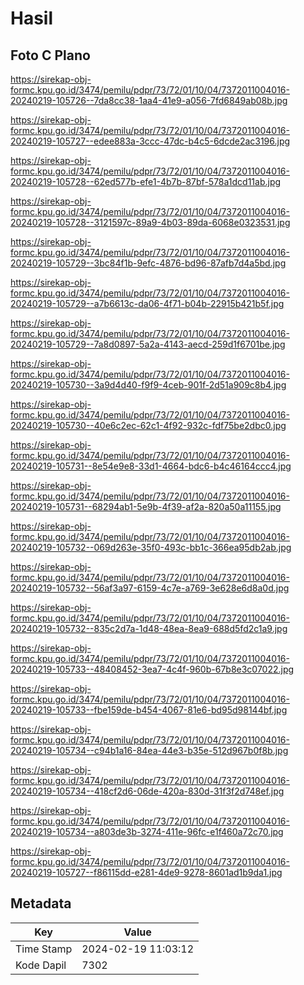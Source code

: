 # Hasil

## Foto C Plano

https://sirekap-obj-formc.kpu.go.id/3474/pemilu/pdpr/73/72/01/10/04/7372011004016-20240219-105726--7da8cc38-1aa4-41e9-a056-7fd6849ab08b.jpg

https://sirekap-obj-formc.kpu.go.id/3474/pemilu/pdpr/73/72/01/10/04/7372011004016-20240219-105727--edee883a-3ccc-47dc-b4c5-6dcde2ac3196.jpg

https://sirekap-obj-formc.kpu.go.id/3474/pemilu/pdpr/73/72/01/10/04/7372011004016-20240219-105728--62ed577b-efe1-4b7b-87bf-578a1dcd11ab.jpg

https://sirekap-obj-formc.kpu.go.id/3474/pemilu/pdpr/73/72/01/10/04/7372011004016-20240219-105728--3121597c-89a9-4b03-89da-6068e0323531.jpg

https://sirekap-obj-formc.kpu.go.id/3474/pemilu/pdpr/73/72/01/10/04/7372011004016-20240219-105729--3bc84f1b-9efc-4876-bd96-87afb7d4a5bd.jpg

https://sirekap-obj-formc.kpu.go.id/3474/pemilu/pdpr/73/72/01/10/04/7372011004016-20240219-105729--a7b6613c-da06-4f71-b04b-22915b421b5f.jpg

https://sirekap-obj-formc.kpu.go.id/3474/pemilu/pdpr/73/72/01/10/04/7372011004016-20240219-105729--7a8d0897-5a2a-4143-aecd-259d1f6701be.jpg

https://sirekap-obj-formc.kpu.go.id/3474/pemilu/pdpr/73/72/01/10/04/7372011004016-20240219-105730--3a9d4d40-f9f9-4ceb-901f-2d51a909c8b4.jpg

https://sirekap-obj-formc.kpu.go.id/3474/pemilu/pdpr/73/72/01/10/04/7372011004016-20240219-105730--40e6c2ec-62c1-4f92-932c-fdf75be2dbc0.jpg

https://sirekap-obj-formc.kpu.go.id/3474/pemilu/pdpr/73/72/01/10/04/7372011004016-20240219-105731--8e54e9e8-33d1-4664-bdc6-b4c46164ccc4.jpg

https://sirekap-obj-formc.kpu.go.id/3474/pemilu/pdpr/73/72/01/10/04/7372011004016-20240219-105731--68294ab1-5e9b-4f39-af2a-820a50a11155.jpg

https://sirekap-obj-formc.kpu.go.id/3474/pemilu/pdpr/73/72/01/10/04/7372011004016-20240219-105732--069d263e-35f0-493c-bb1c-366ea95db2ab.jpg

https://sirekap-obj-formc.kpu.go.id/3474/pemilu/pdpr/73/72/01/10/04/7372011004016-20240219-105732--56af3a97-6159-4c7e-a769-3e628e6d8a0d.jpg

https://sirekap-obj-formc.kpu.go.id/3474/pemilu/pdpr/73/72/01/10/04/7372011004016-20240219-105732--835c2d7a-1d48-48ea-8ea9-688d5fd2c1a9.jpg

https://sirekap-obj-formc.kpu.go.id/3474/pemilu/pdpr/73/72/01/10/04/7372011004016-20240219-105733--48408452-3ea7-4c4f-960b-67b8e3c07022.jpg

https://sirekap-obj-formc.kpu.go.id/3474/pemilu/pdpr/73/72/01/10/04/7372011004016-20240219-105733--fbe159de-b454-4067-81e6-bd95d98144bf.jpg

https://sirekap-obj-formc.kpu.go.id/3474/pemilu/pdpr/73/72/01/10/04/7372011004016-20240219-105734--c94b1a16-84ea-44e3-b35e-512d967b0f8b.jpg

https://sirekap-obj-formc.kpu.go.id/3474/pemilu/pdpr/73/72/01/10/04/7372011004016-20240219-105734--418cf2d6-06de-420a-830d-31f3f2d748ef.jpg

https://sirekap-obj-formc.kpu.go.id/3474/pemilu/pdpr/73/72/01/10/04/7372011004016-20240219-105734--a803de3b-3274-411e-96fc-e1f460a72c70.jpg

https://sirekap-obj-formc.kpu.go.id/3474/pemilu/pdpr/73/72/01/10/04/7372011004016-20240219-105727--f86115dd-e281-4de9-9278-8601ad1b9da1.jpg


## Metadata

| Key        | Value               |
| ---------- | ------------------- |
| Time Stamp | 2024-02-19 11:03:12 |
| Kode Dapil | 7302                |



